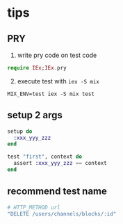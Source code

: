 # tips

## PRY
  1. write pry code on test code

  ```elixir
  require IEx;IEx.pry
  ```

  2. execute test with `iex -S mix`

  ```shell
  MIX_ENV=test iex -S mix test
  ```

## setup 2 args

  ```elixir
  setup do
    :xxx_yyy_zzz
  end

  test "first", context do
    assert :xxx_yyy_zzz == context
  end
  ```
  
## recommend test name

  ```elixir
  # HTTP_METHOD url
  "DELETE /users/channels/blocks/:id"
  ```

